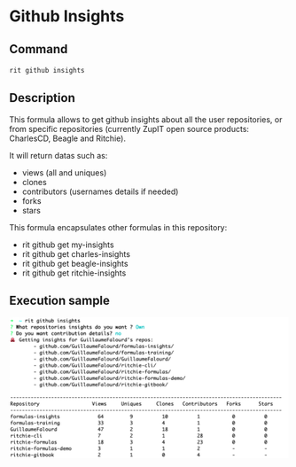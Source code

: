 # Github Insights

## Command

```bash
rit github insights
```

## Description

This formula allows to get github insights about all the user repositories, or from specific repositories (currently ZupIT open source products: CharlesCD, Beagle and Ritchie).

It will return datas such as:
- views (all and uniques)
- clones
- contributors (usernames details if needed)
- forks
- stars

This formula encapsulates other formulas in this repository:
- rit github get my-insights
- rit github get charles-insights
- rit github get beagle-insights
- rit github get ritchie-insights

## Execution sample

<img class="special-img-class" src="/github/insights/docs/img/rit-github-insights-sample.png" />